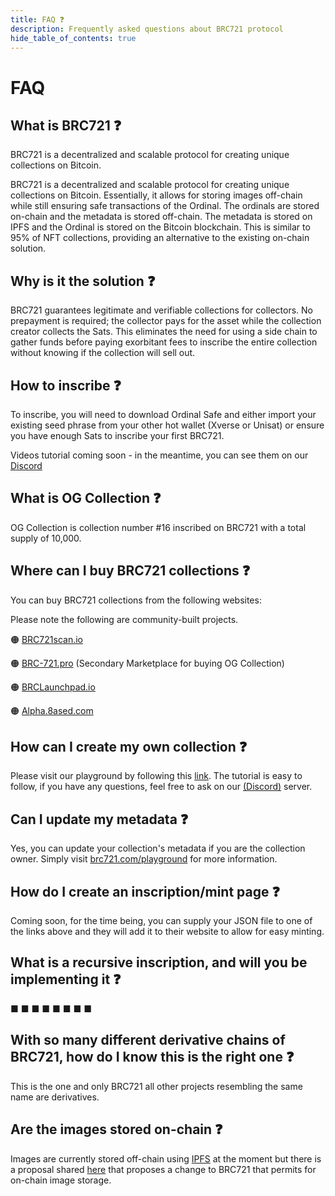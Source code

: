 ```yaml
---
title: FAQ ❓
description: Frequently asked questions about BRC721 protocol 
hide_table_of_contents: true
---
```


# FAQ

## What is BRC721 ❓

BRC721 is a decentralized and scalable protocol for creating unique collections on Bitcoin.

BRC721 is a decentralized and scalable protocol for creating unique collections on Bitcoin. Essentially, it allows for storing images off-chain while still ensuring safe transactions of the Ordinal. The ordinals are stored on-chain and the metadata is stored off-chain.
The metadata is stored on IPFS and the Ordinal is stored on the Bitcoin blockchain. This is similar to 95% of NFT collections, providing an alternative to the existing on-chain solution.

## Why is it the solution ❓

BRC721 guarantees legitimate and verifiable collections for collectors. No prepayment is required; the collector pays for the asset while the collection creator collects the Sats. This eliminates the need for using a side chain to gather funds before paying exorbitant fees to inscribe the entire collection without knowing if the collection will sell out.

## How to inscribe ❓

To inscribe, you will need to download Ordinal Safe and either import your existing seed phrase from your other hot wallet (Xverse or Unisat) or ensure you have enough Sats to inscribe your first BRC721.

Videos tutorial coming soon - in the meantime, you can see them on our [Discord](https://discord.com/invite/brc721) 

## What is OG Collection ❓

OG Collection is collection number #16 inscribed on BRC721 with a total supply of 10,000. 

## Where can I buy BRC721 collections ❓

You can buy BRC721 collections from the following websites:

Please note the following are community-built projects.

🟠 [BRC721scan.io](https://www.brc721scan.io/)

🟠 [BRC-721.pro](https://brc-721.pro/) (Secondary Marketplace for buying OG Collection)

🟠 [BRCLaunchpad.io](https://brclaunchpad.io/)

🟠 [Alpha.8ased.com](https://alpha.8ased.com/)

## How can I create my own collection ❓

Please visit our playground by following this [link](https://tutorial.brc721.com/). The tutorial is easy to follow, if you have any questions, feel free to ask on our [(Discord)](https://discord.com/invite/brc721) server.

## Can I update my metadata ❓

Yes, you can update your collection's metadata if you are the collection owner. Simply visit [brc721.com/playground](https://brc721.com/playground) for more information.

## How do I create an inscription/mint page ❓

Coming soon, for the time being, you can supply your JSON file to one of the links above and they will add it to their website to allow for easy minting.

## What is a recursive inscription, and will you be implementing it ❓

■ ■ ■ ■ ■ ■ ■ ■

## With so many different derivative chains of BRC721, how do I know this is the right one ❓

This is the one and only BRC721 all other projects resembling the same name are derivatives.

## Are the images stored on-chain ❓

Images are currently stored off-chain using [IPFS](https://developers.cloudflare.com/web3/ipfs-gateway/concepts/ipfs/) at the moment but there is a proposal shared [here](https://github.com/onchainguy-eth/brc721-docs/tree/on-chain-metadata) that proposes a change to BRC721 that permits for on-chain image storage.
